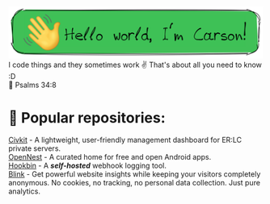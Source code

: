 ![Profile banner](https://raw.githubusercontent.com/carsonOK/carsonOK/refs/heads/main/banner.png)
I code things and they sometimes work ✌️ That's about all you need to know :D <br>💜 Psalms 34:8

# 📌 Popular repositories:
[Civkit](https://github.com/carsonOK/CivKit) - A lightweight, user-friendly management dashboard for ER:LC private servers.
<br>
[OpenNest](https://github.com/carsonOK/opennest) - A curated home for free and open Android apps.
<br>
[Hookbin](https://github.com/carsonOK/hookbin) - A <i><b>self-hosted</i></b> webhook logging tool.
<br>
[Blink](https://github.com/carsonOK/Blink) - Get powerful website insights while keeping your visitors completely anonymous. No cookies, no tracking, no personal data collection. Just pure analytics.
